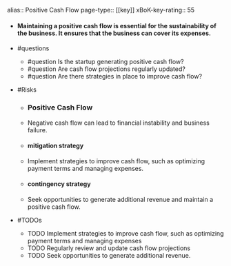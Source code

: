 alias:: Positive Cash Flow
page-type:: [[key]]
xBoK-key-rating:: 55
- #### Maintaining a positive cash flow is essential for the sustainability of the business. It ensures that the business can cover its expenses.
- #questions
  - #question Is the startup generating positive cash flow?
  - #question Are cash flow projections regularly updated?
  - #question Are there strategies in place to improve cash flow?
- #Risks

  - ### Positive Cash Flow
  - Negative cash flow can lead to financial instability and business failure.
  - #### mitigation strategy
  - Implement strategies to improve cash flow, such as optimizing payment terms and managing expenses.
  - #### contingency strategy
  - Seek opportunities to generate additional revenue and maintain a positive cash flow.
- #TODOs
  - TODO Implement strategies to improve cash flow, such as optimizing payment terms and managing expenses
  - TODO  Regularly review and update cash flow projections
  - TODO  Seek opportunities to generate additional revenue.


